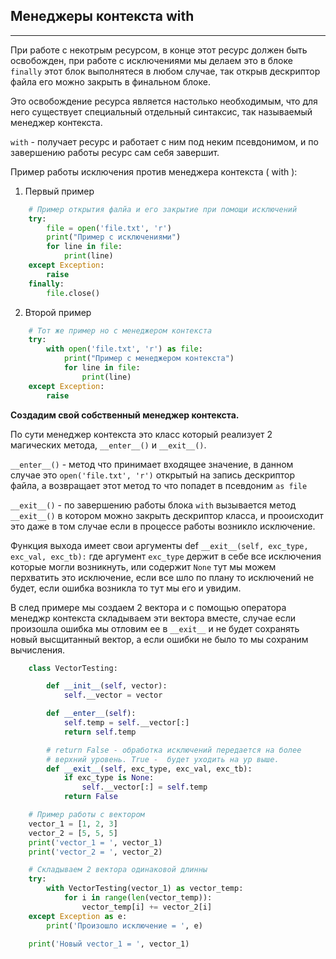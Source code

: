 Менеджеры контекста with
---
---
При работе с некотрым ресурсом, в конце этот ресурс должен быть освобожден,
при работе с исключениями мы делаем это в блоке `finally` этот блок выполнятеся 
в любом случае, так открыв дескриптор файла его можно закрыть в финальном блоке.

Это освобождение ресурса является настолько необходимым, что для него существует 
специальный отдельный синтаксис, так называемый менеджер контекста.

`with` - получает ресурс и работает с ним под неким псевдонимом, и по завершению
работы ресурс сам себя завершит.

Пример работы исключения против менеджера контекста ( with ):

1) Первый пример
```python
    # Пример открытия фалйа и его закрытие при помощи исключений
    try:
        file = open('file.txt', 'r')
        print("Пример с исключениями")
        for line in file:
            print(line)
    except Exception:
        raise
    finally:
        file.close()
```
2) Второй пример        
```python
    # Тот же пример но с менеджером контекста
    try:
        with open('file.txt', 'r') as file:
            print("Пример с менеджером контекста")
            for line in file:
                print(line)
    except Exception:
        raise
```

**Создадим свой собственный менеджер контекста.**

По сути менеджер контекста это класс который реализует 2 магических 
метода, `__enter__()` и `__exit__()`.

`__enter__()` - метод что принимает входящее значение, в данном случае это
`open('file.txt', 'r')` открытый на запись дескриптор файла, а возвращает 
этот метод то что попадет в псевдоним `as file`

`__exit__()` - по завершению работы блока `with` вызывается метод `__exit__()`
в котором можно закрыть дескриптор класса, и прооисходит это даже в том случае
если в процессе работы возникло исключение.

Функция выхода имеет свои аргументы def `__exit__(self, exc_type, exc_val, exc_tb):`
где аргумент `exc_type` держит в себе все исключения которые могли возникнуть, или 
содержит `None` тут мы можем перхватить это исключение, если все шло по плану то 
исключений не будет, если ошибка возникла то тут мы его и увидим.

В след примере мы создаем 2 вектора и с помощью оператора менеджр контекста
складываем эти вектора вместе, случае если произошла ошибка мы отловим ее в 
`__exit__` и не будет сохранять новый высщитанный вектор, а если ошибки не было 
то мы сохраним вычисления.

```python
    class VectorTesting:

        def __init__(self, vector):
            self.__vector = vector

        def __enter__(self):
            self.temp = self.__vector[:]
            return self.temp

        # return False - обработка исключений передается на более
        # верхний уровень. True -  будет уходить на ур выше.
        def __exit__(self, exc_type, exc_val, exc_tb):
            if exc_type is None:
                self.__vector[:] = self.temp
            return False

    # Пример работы с вектором
    vector_1 = [1, 2, 3]
    vector_2 = [5, 5, 5]
    print('vector_1 = ', vector_1)
    print('vector_2 = ', vector_2)

    # Складываем 2 вектора одинаковой длинны
    try:
        with VectorTesting(vector_1) as vector_temp:
            for i in range(len(vector_temp)):
                vector_temp[i] += vector_2[i]
    except Exception as e:
        print('Произошло исключение = ', e)

    print('Новый vector_1 = ', vector_1)
```
